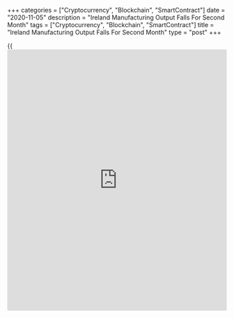 +++
categories = ["Cryptocurrency", "Blockchain", "SmartContract"]
date = "2020-11-05"
description = "Ireland Manufacturing Output Falls For Second Month"
tags = ["Cryptocurrency", "Blockchain", "SmartContract"]
title = "Ireland Manufacturing Output Falls For Second Month"
type = "post"
+++

{{<iframe id="large-banner" src="https://www.bounty.group/#slide=23.0" width="100%" height="600" scrolling="no" style="border: 0px solid rgb(216, 221, 230); border-radius: 3px;">}}

Ireland's manufacturing output fell for the second straight month in
September, figures from the Central Statistics Office showed on
Thursday.

Manufacturing output fell 4.9 percent month-on-month in September, after
a 15.5 percent decrease in August.

On an annual basis, manufacturing output decreased 14.2 percent in
September, after a 5.9 percent fall in the previous month.

Industrial production decreased 4.8 percent monthly in September, after
an 14.7 percent decline in the previous month.

Industrial production fell 13.2 percent year-on-year in September,
following a 5.0 percent decline in the previous month.

Data also showed that the industrial turnover fell 5.9 percent monthly
in September and declined 5.8 percent from a year ago.

For comments and feedback [contact](https://www.playgroundfx.com/contact/): editorial@rtt[news](https://www.letsplayfx.com/blog/forex-news-website/).com

[Economic News][1]

 **What parts of the world are seeing the best (and worst) economic
performances lately? Click[here][2] to check out our [Econ Scorecard][2]
and find out! See up-to-the-moment [ranking](https://www.playgroundfx.com/blog/crypto-exchange-ranking/)s for the best and worst
performers in [GDP][3], [unemployment rate][4], [inflation][5] and much
more.**

   1. www.rtt[news](https://www.letsplayfx.com/blog/forex-news-website/).com/Content/EconomicNews.aspx
   2. www.rtt[news](https://www.letsplayfx.com/blog/forex-news-website/).com/economic-scorecard/world-rank/retail-sales/highest-performance.aspx
   3. www.rtt[news](https://www.letsplayfx.com/blog/forex-news-website/).com/economic-scorecard/world-rank/GDP/highest-performance.aspx
   4. www.rtt[news](https://www.letsplayfx.com/blog/forex-news-website/).com/economic-scorecard/world-rank/unemployment-rate/lowest-performance.aspx
   5. www.rtt[news](https://www.letsplayfx.com/blog/forex-news-website/).com/economic-scorecard/world-rank/CPI/highest-performance.aspx